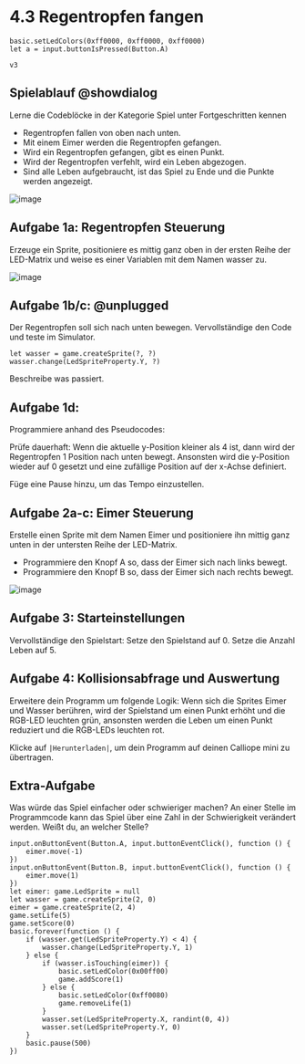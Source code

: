 # 4.3 Regentropfen fangen

```ghost
basic.setLedColors(0xff0000, 0xff0000, 0xff0000)
let a = input.buttonIsPressed(Button.A)
```


```package
v3
```

## Spielablauf  @showdialog
Lerne die Codeblöcke in der Kategorie Spiel unter Fortgeschritten kennen

- Regentropfen fallen von oben nach unten. 
- Mit einem Eimer werden die Regentropfen gefangen.
- Wird ein Regentropfen gefangen, gibt es einen Punkt.
- Wird der Regentropfen verfehlt, wird ein Leben abgezogen.
- Sind alle Leben aufgebraucht, ist das Spiel zu Ende und die Punkte werden angezeigt.

![image](https://raw.githubusercontent.com/calliope-edu/arbeitsheft2tutorials/refs/heads/master/static/images/regentropfen.jpg)



## Aufgabe 1a: Regentropfen Steuerung

Erzeuge ein Sprite, positioniere es mittig ganz oben in der ersten Reihe der LED-Matrix und weise es einer Variablen mit dem Namen wasser zu.

![image](https://raw.githubusercontent.com/calliope-edu/arbeitsheft2tutorials/refs/heads/master/static/images/regentropfen_2.jpg)

## Aufgabe 1b/c: @unplugged

<!-- Vervollständige den Code und teste im Simulator. -->
Der Regentropfen soll sich nach unten bewegen. Vervollständige den Code und teste im Simulator.

```blocks
let wasser = game.createSprite(?, ?)
wasser.change(LedSpriteProperty.Y, ?)
```

Beschreibe was passiert.

## Aufgabe 1d:

Programmiere anhand des Pseudocodes:

Prüfe dauerhaft:
Wenn die aktuelle y-Position kleiner als 4 ist,
dann wird der Regentropfen 1 Position nach unten bewegt.
Ansonsten wird die y-Position wieder auf 0
gesetzt und eine zufällige Position auf der x-Achse definiert.

Füge eine Pause hinzu, um das Tempo einzustellen.

## Aufgabe 2a-c: Eimer Steuerung
Erstelle einen Sprite mit dem Namen Eimer und positioniere ihn mittig ganz unten in der untersten Reihe der LED-Matrix.

- Programmiere den Knopf A so, dass der Eimer sich nach links bewegt.
- Programmiere den Knopf B so, dass der Eimer sich nach rechts bewegt.

![image](https://raw.githubusercontent.com/calliope-edu/arbeitsheft2tutorials/refs/heads/master/static/images/eimer.jpg)

## Aufgabe 3: Starteinstellungen

Vervollständige den Spielstart:
Setze den Spielstand auf 0. 
Setze die Anzahl Leben auf 5.

## Aufgabe 4: Kollisionsabfrage und Auswertung

Erweitere dein Programm um folgende Logik:
Wenn sich die Sprites Eimer und Wasser berühren, wird der Spielstand um einen Punkt erhöht und die RGB-LED leuchten grün, ansonsten werden die Leben um einen Punkt reduziert und die RGB-LEDs leuchten rot.

Klicke auf ``|Herunterladen|``, um dein Programm auf deinen Calliope mini zu übertragen.

## Extra-Aufgabe

Was würde das Spiel einfacher oder schwieriger machen?
An einer Stelle im Programmcode kann das Spiel über eine Zahl
in der Schwierigkeit verändert werden. Weißt du, an welcher Stelle?


```ghost
input.onButtonEvent(Button.A, input.buttonEventClick(), function () {
    eimer.move(-1)
})
input.onButtonEvent(Button.B, input.buttonEventClick(), function () {
    eimer.move(1)
})
let eimer: game.LedSprite = null
let wasser = game.createSprite(2, 0)
eimer = game.createSprite(2, 4)
game.setLife(5)
game.setScore(0)
basic.forever(function () {
    if (wasser.get(LedSpriteProperty.Y) < 4) {
        wasser.change(LedSpriteProperty.Y, 1)
    } else {
        if (wasser.isTouching(eimer)) {
            basic.setLedColor(0x00ff00)
            game.addScore(1)
        } else {
            basic.setLedColor(0xff0080)
            game.removeLife(1)
        }
        wasser.set(LedSpriteProperty.X, randint(0, 4))
        wasser.set(LedSpriteProperty.Y, 0)
    }
    basic.pause(500)
})

```

